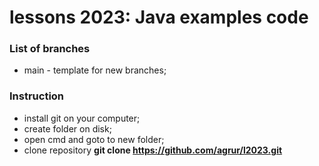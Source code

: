 # lessons 2023: Java examples code 

 

### List of branches

- main - template for new branches;



### Instruction

- install git on your computer;
- create folder on  disk;
- open cmd and goto to new folder;
- clone repository **git clone https://github.com/agrur/l2023.git**

